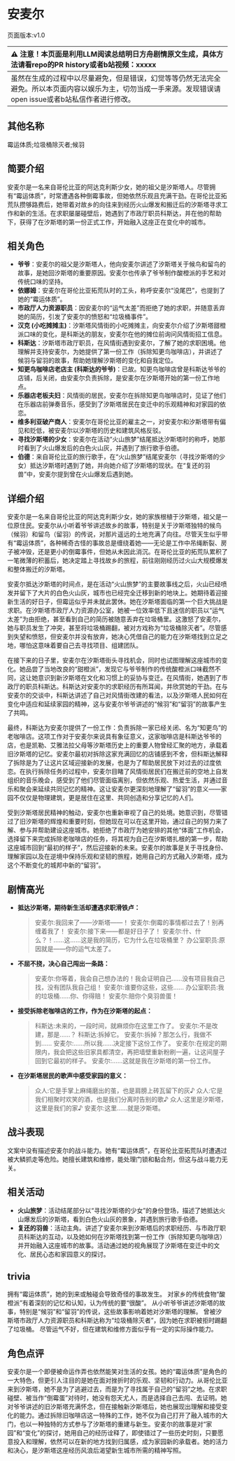 # 安麦尔
页面版本:v1.0
 

| :warning: 注意！本页面是利用LLM阅读总结明日方舟剧情原文生成，具体方法请看repo的PR history或者b站视频：xxxxx           |
|:----------------------------|
| 虽然在生成的过程中以尽量避免，但是错误，幻觉等等仍然无法完全避免。所以本页面内容以娱乐为主，切勿当成一手来源。发现错误请open issue或者b站私信作者进行修改。|



## 其他名称
霉运体质;垃圾桶除灭者;候羽
## 简要介绍
安麦尔是一名来自哥伦比亚的阿达克利斯少女，她的祖父是汐斯塔人。尽管拥有“霉运体质”，时常遭遇各种倒霉事故，但她依然乐观且充满干劲。在哥伦比亚拓荒队攒够路费后，她带着对故乡的向往来到经历火山爆发和搬迁后的汐斯塔寻求工作和新的生活。在求职屡屡碰壁后，她遇到了市政厅职员科斯达，并在他的帮助下，获得了在汐斯塔的第一份正式工作，开始融入这座正在变化中的城市。
## 相关角色
-   **爷爷**：安麦尔的祖父是汐斯塔人，他向安麦尔讲述了汐斯塔关于候鸟和留鸟的故事，是她回汐斯塔的重要原因。安麦尔也传承了爷爷制作酸橙派的手艺和对传统口味的坚持。
-   **依娜姆**：安麦尔在哥伦比亚拓荒队时的工头，称呼安麦尔“没尾巴”，也提到了她的“霉运体质”。
-   **市政厅人力资源职员**：因安麦尔的“运气太差”而拒绝了她的求职，并随意丢弃她的简历，引发了安麦尔的愤怒和“垃圾桶事件”。
-   **汉克 (小吃摊摊主)**：汐斯塔风情街的小吃摊摊主，向安麦尔介绍了汐斯塔甜橙派口味的变化，是科斯达的朋友，安麦尔在他的摊位前询问风情街招工信息。
-   **科斯达**：汐斯塔市政厅职员，在风情街遇到安麦尔，了解了她的求职困境。他理解并支持安麦尔，为她提供了第一份工作（拆除知更鸟咖啡店），并讲述了候羽与留羽的故事，帮助她理解汐斯塔的变化和自我定位。
-   **知更鸟咖啡店老店主 (科斯达的爷爷)**：已故。知更鸟咖啡店曾是科斯达爷爷的店铺，后关闭，由安麦尔负责拆除，是安麦尔在汐斯塔开始的第一份工作地点。
-   **乐器店老板夫妇**：风情街的居民，安麦尔在拆除知更鸟咖啡店时，见证了他们在乐器店前弹奏音乐，感受到了汐斯塔居民在变迁中的乐观精神和对家园的依恋。
-   **维多利亚破产商人**：安麦尔在哥伦比亚的雇主之一，对安麦尔和汐斯塔带有偏见和贬低，被安麦尔以汐斯塔的历史和建筑风格反驳。
-   **寻找汐斯塔的少女**：安麦尔在活动“火山旅梦”结尾抵达汐斯塔时的称呼，她那时看到了火山爆发后的白色火山灰，并遇到了旅行歌手伯德。
-   **伯德**：来自哥伦比亚的旅行歌手，在“火山旅梦”结尾安麦尔（寻找汐斯塔的少女）抵达汐斯塔时遇到了她，并向她介绍了汐斯塔的现状。在“复还的羽兽”中，安麦尔提到曾在火山爆发后遇到她。
## 详细介绍
安麦尔是一名来自哥伦比亚的阿达克利斯少女，她的家族根植于汐斯塔，祖父是一位原住民。安麦尔从小听着爷爷讲述故乡的故事，特别是关于汐斯塔独特的候鸟（候羽）和留鸟（留羽）的传说，对那片遥远的土地充满了向往。尽管天生似乎带有“霉运体质”，各种稀奇古怪的事故总是缠绕着她——无论是工作中吊绳断裂、房子被冲毁，还是更小的倒霉事件，但她从未因此消沉。在哥伦比亚的拓荒队累积了一笔微薄的积蓄后，她决定踏上寻找故乡的旅程，前往刚刚经历过火山大规模爆发和整体搬迁的汐斯塔。

安麦尔抵达汐斯塔的时间点，是在活动“火山旅梦”的主要故事线之后，火山已经喷发并留下了大片的白色火山灰，城市也已经完全迁移到新的地块上。她期待着迎接新生活的好日子，但霉运似乎并未就此罢休。她在汐斯塔面临的第一个巨大挑战是求职。在汐斯塔市政厅人力资源办公室，她被一位效率低下且迷信的职员以“运气太差”为由拒绝，甚至看到自己的简历被随意丢弃在垃圾桶里。这激怒了安麦尔，她与职员发生了冲突，甚至将垃圾桶踢翻，被对方戏称为“垃圾桶除灭者”。尽管感到失望和愤怒，但安麦尔并没有放弃，她决心凭借自己的能力在汐斯塔找到立足之地，哪怕这意味着要自己去寻找项目、组建团队。

在接下来的日子里，安麦尔在汐斯塔街头寻找机会，同时也试图理解这座城市的变化。她品尝了当地改良的“甜橙派”，发现它与爷爷制作的传统酸橙派口味截然不同，这让她意识到新汐斯塔在文化和习惯上的妥协与变迁。在风情街，她遇到了市政厅的职员科斯达。科斯达对安麦尔的求职经历有所耳闻，并欣赏她的干劲。在与安麦尔的交谈中，科斯达讲述了自己对风情街改建的看法，以及汐斯塔人民如何在变化中适应和延续家园的精神，这与安麦尔爷爷讲述的“候羽”和“留羽”的故事产生了共鸣。

最终，科斯达为安麦尔提供了一份工作：负责拆除一家已经关闭、名为“知更鸟”的老咖啡店。这项工作对于安麦尔来说具有象征意义，这家咖啡店是科斯达爷爷的店，也是凯勒、艾雅法拉父母等汐斯塔历史上的重要人物曾经汇聚的地方，承载着旧汐斯塔的记忆。安麦尔最初对拆除这家充满回忆的店铺感到不舍，但科斯达解释了拆除是为了让这片区域迎接新的发展，也是为了帮助居民放下对过去的过度依恋。在执行拆除任务的过程中，安麦尔目睹了风情街居民们在搬迁前的空地上自发组织的音乐晚会，感受到了他们尽管面临离别，但依然乐观、热爱生活，并通过音乐和聚会来延续共同记忆的精神。这让安麦尔更深刻地理解了“留羽”的意义——家园不仅仅是物理建筑，更是居住在这里、共同创造和分享记忆的人们。

受到汐斯塔居民精神的触动，安麦尔也重新审视了自己的处境。她意识到，尽管错过了旧汐斯塔的辉煌和重要时刻，但她现在可以在这里开始，通过自己的努力来了解、参与并帮助建设这座城市。她拒绝了市政厅为她安排的其他“体面”工作机会，选择留下来完成拆除老咖啡店的任务，将其视为自己在汐斯塔扎根的第一步，帮助这座城市回到“最初的样子”，然后迎接新的未来。安麦尔的故事是关于寻找身份、理解家园以及在逆境中保持乐观和坚韧的旅程，她用自己的方式融入汐斯塔，成为这个不断变化的城邦中新的“留羽”。
## 剧情高光
*   **抵达汐斯塔，期待新生活却遭遇求职滑铁卢：**
    > 安麦尔:我回来了——汐斯塔——！
    > 安麦尔:倒霉的事情都过去了！别再缠着我了！
    > 安麦尔:接下来——都是好日子了！
    > 安麦尔:什、什么？！......这......这是我的简历，它为什么在垃圾桶里？
    > 办公室职员:原因就是——你的运气太差了。

*   **不屈不挠，决心自己闯出一条路：**
    > 安麦尔:你等着，我会自己想办法的！我会证明自己......没有项目我自己找，没有团队我自己组！
    > 安麦尔:谁要你这些，这些......
    > 办公室职员:我的垃圾桶......你、你得赔！
    > 安麦尔:赔你个臭羽兽蛋！

*   **接受拆除老咖啡店的工作，作为在汐斯塔的起点：**
    > 科斯达:未来的，一段时间，就麻烦你在这里工作了。
    > 安麦尔:不是改建，那是......？
    > 科斯达:拆掉它。
    > 安麦尔:拆掉？那怎么行，我做不到......
    > 安麦尔:......所以我......决定接下这份工作了。
    > 安麦尔:在规定的期限内，我会把这些旧家具都清空，再把墙壁重新粉刷一遍，让这间屋子回到它最初的样子。
    > 安麦尔:......这就是我在汐斯塔的第一份工作。

*   **在汐斯塔居民的歌声中感受家园的意义：**
    > 众人:它是手掌上麻绳磨出的茧，也是肩膀上砖瓦留下的灰♪
    > 众人:它是我们相聚时欢笑的酒，也是我们分离时告别的歌♪
    > 众人:这里是汐斯塔，这里是我们的家♪
    > 安麦尔:这里......就是汐斯塔。
## 战斗表现
文案中没有描述安麦尔的战斗能力。她有“霉运体质”，在哥伦比亚拓荒队时遭遇过被大鳞抓走等危险。她擅长建筑和维修，能处理门锁和黏合剂，但这与战斗能力无关。
## 相关活动
-   **火山旅梦**：活动结尾部分以“寻找汐斯塔的少女”的身份登场，描述了她抵达火山爆发后的汐斯塔，看到白色火山灰的景象，并遇到旅行歌手伯德。
-   **复还的羽兽**：活动主角。讲述了安麦尔来到汐斯塔后的求职经历、与市政厅职员科斯达的互动，以及她如何在汐斯塔找到第一份工作（拆除知更鸟咖啡店）并开始融入这座城市的故事。活动通过她的视角展现了汐斯塔在变迁中的文化、居民心态和家园意义的探讨。
## trivia
拥有“霉运体质”，她的到来或触碰会导致奇怪的事故发生。
对家乡的传统食物“酸橙派”有着深刻的记忆和认知，认为传统的要“很酸”。
从小听爷爷讲述汐斯塔的故事，特别是“候羽”和“留羽”的传说，这些故事影响着她对汐斯塔的理解。
曾被汐斯塔市政厅人力资源职员和科斯达称为“垃圾桶除灭者”，因为她在求职被拒时踢翻了垃圾桶。
尽管运气不好，但在建筑和维修方面似乎有一定的实际操作能力。
## 角色点评
安麦尔是一个即便被命运作弄也依然能笑对生活的女孩。她的“霉运体质”是角色的一大特色，但更引人注目的是她在面对挫折时的乐观、坚韧和行动力。从哥伦比亚来到汐斯塔，她不是为了逃避过去，而是为了寻找属于自己的“留羽”之地。在求职碰壁、被当作“倒霉蛋”对待时，她没有怨天尤人，而是选择自己去闯、去证明。她对爷爷讲述的旧汐斯塔充满怀念，但在接触新汐斯塔后，她也展现出理解和接受变化的能力。通过拆除旧咖啡店这一特殊的工作，她不仅为自己打开了融入城市的大门，也以一种独特的方式参与了汐斯塔的重建与新生。安麦尔的故事是对“家园”和“变化”的探讨，她用自己的经历诠释了，即使错过了一些历史时刻，只要愿意投入和理解，依然可以在新的地方找到归属感，成为家园新的承载者。她的活力和决心，是汐斯塔这座经历风浪后渴望新生城市所需的精神写照。
